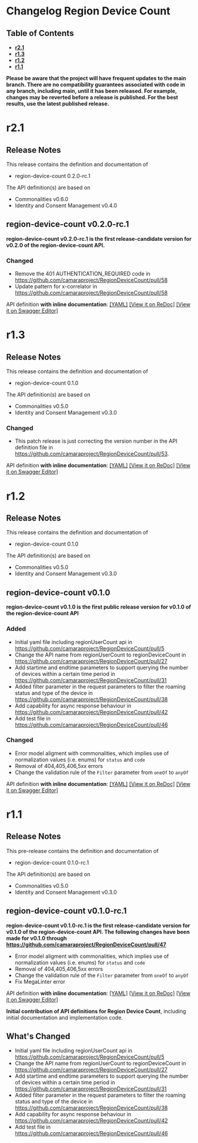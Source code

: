 # Changelog Region Device Count

## Table of Contents
- **[r2.1](#r21)**
- **[r1.3](#r12)**
- **[r1.2](#r12)**
- **[r1.1](#r11)**

**Please be aware that the project will have frequent updates to the main branch. There are no compatibility guarantees associated with code in any branch, including main, until it has been released. For example, changes may be reverted before a release is published. For the best results, use the latest published release.**

# r2.1

## Release Notes


This release contains the definition and documentation of
* region-device-count 0.2.0-rc.1

The API definition(s) are based on
* Commonalities v0.6.0
* Identity and Consent Management v0.4.0

## region-device-count v0.2.0-rc.1
**region-device-count v0.2.0-rc.1 is the first release-candidate version for v0.2.0 of the region-device-count API.**


### Changed
* Remove the 401 AUTHENTICATION_REQUIRED code in https://github.com/camaraproject/RegionDeviceCount/pull/58
* Update pattern for x-correlator in https://github.com/camaraproject/RegionDeviceCount/pull/58

 API definition **with inline documentation**:
[[YAML]](https://github.com/camaraproject/RegionDeviceCount/blob/r2.1/code/API_definitions/region-device-count.yaml)
[[View it on ReDoc]](https://redocly.github.io/redoc/?url=https://raw.githubusercontent.com/camaraproject/RegionDeviceCount/r2.1/code/API_definitions/region-device-count.yaml&nocors)
[[View it on Swagger Editor]](https://camaraproject.github.io/swagger-ui/?url=https://raw.githubusercontent.com/camaraproject/RegionDeviceCount/r2.1/code/API_definitions/region-device-count.yaml)



# r1.3

## Release Notes


This release contains the definition and documentation of
* region-device-count 0.1.0

The API definition(s) are based on
* Commonalities v0.5.0
* Identity and Consent Management v0.3.0


### Changed
* This patch release is just correcting the version number in the API definition file in https://github.com/camaraproject/RegionDeviceCount/pull/53.

 API definition **with inline documentation**:
[[YAML]](https://github.com/camaraproject/RegionDeviceCount/blob/r1.3/code/API_definitions/region-device-count.yaml)
[[View it on ReDoc]](https://redocly.github.io/redoc/?url=https://raw.githubusercontent.com/camaraproject/RegionDeviceCount/r1.3/code/API_definitions/region-device-count.yaml&nocors)
[[View it on Swagger Editor]](https://camaraproject.github.io/swagger-ui/?url=https://raw.githubusercontent.com/camaraproject/RegionDeviceCount/r1.3/code/API_definitions/region-device-count.yaml)

# r1.2

## Release Notes

This release contains the definition and documentation of
* region-device-count 0.1.0

The API definition(s) are based on
* Commonalities v0.5.0
* Identity and Consent Management v0.3.0

## region-device-count v0.1.0

**region-device-count v0.1.0 is the first public release version for v0.1.0 of the region-device-count API**

### Added
* Initial yaml file including regionUserCount api in https://github.com/camaraproject/RegionDeviceCount/pull/5
* Change the API name from regionUserCount to regionDeviceCount in https://github.com/camaraproject/RegionDeviceCount/pull/27
* Add startime and endtime parameters to support querying the number of devices within a certain time period in https://github.com/camaraproject/RegionDeviceCount/pull/31
* Added filter parameter in the request parameters to filter the roaming status and type of the device in https://github.com/camaraproject/RegionDeviceCount/pull/38
* Add capability for async response behaviour in https://github.com/camaraproject/RegionDeviceCount/pull/42
* Add test file in https://github.com/camaraproject/RegionDeviceCount/pull/46

### Changed
* Error model aligment with commonalities, which implies use of normalization values (i.e. enums) for `status` and `code`
* Removal of 404,405,406,5xx errors
* Change the validation rule of the `Filter` parameter from `oneOf` to `anyOf`


 API definition **with inline documentation**:
[[YAML]](https://github.com/camaraproject/RegionDeviceCount/blob/r1.2/code/API_definitions/region-device-count.yaml)
[[View it on ReDoc]](https://redocly.github.io/redoc/?url=https://raw.githubusercontent.com/camaraproject/RegionDeviceCount/r1.2/code/API_definitions/region-device-count.yaml&nocors)
[[View it on Swagger Editor]](https://camaraproject.github.io/swagger-ui/?url=https://raw.githubusercontent.com/camaraproject/RegionDeviceCount/r1.2/code/API_definitions/region-device-count.yaml)

# r1.1
## Release Notes

This pre-release contains the definition and documentation of
* region-device-count 0.1.0-rc.1

The API definition(s) are based on
* Commonalities v0.5.0
* Identity and Consent Management v0.3.0


## region-device-count v0.1.0-rc.1

**region-device-count v0.1.0-rc.1 is the first release-candidate version for v0.1.0 of the region-device-count API. The following changes have been made for v0.1.0 through https://github.com/camaraproject/RegionDeviceCount/pull/47**

  * Error model aligment with commonalities, which implies use of normalization values (i.e. enums) for `status` and `code`
  * Removal of 404,405,406,5xx errors
  * Change the validation rule of the `Filter` parameter from `oneOf` to `anyOf`
  * Fix MegaLinter error

 API definition **with inline documentation**:
[[YAML]](https://github.com/camaraproject/RegionDeviceCount/blob/r1.1/code/API_definitions/region-device-count.yaml)
[[View it on ReDoc]](https://redocly.github.io/redoc/?url=https://raw.githubusercontent.com/camaraproject/RegionDeviceCount/r1.1/code/API_definitions/region-device-count.yaml&nocors)
[[View it on Swagger Editor]](https://camaraproject.github.io/swagger-ui/?url=https://raw.githubusercontent.com/camaraproject/RegionDeviceCount/r1.1/code/API_definitions/region-device-count.yaml)

**Initial contribution of API definitions for Region Device Count**, including initial documentation and implementation code.

## What's Changed
* Initial yaml file including regionUserCount api in https://github.com/camaraproject/RegionDeviceCount/pull/5
* Change the API name from regionUserCount to regionDeviceCount in https://github.com/camaraproject/RegionDeviceCount/pull/27
* Add startime and endtime parameters to support querying the number of devices within a certain time period in https://github.com/camaraproject/RegionDeviceCount/pull/31
* Added filter parameter in the request parameters to filter the roaming status and type of the device in https://github.com/camaraproject/RegionDeviceCount/pull/38
* Add capability for async response behaviour in https://github.com/camaraproject/RegionDeviceCount/pull/42
* Add test file in https://github.com/camaraproject/RegionDeviceCount/pull/46


